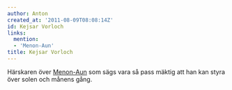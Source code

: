 ```yaml
---
author: Anton
created_at: '2011-08-09T08:08:14Z'
id: Kejsar Vorloch
links:
  mention:
  - 'Menon-Aun'
title: Kejsar Vorloch
---
```


Härskaren över [Menon-Aun] som sägs vara så pass mäktig att han kan styra över solen och månens
gång.

  [Menon-Aun]: Menon-Aun
